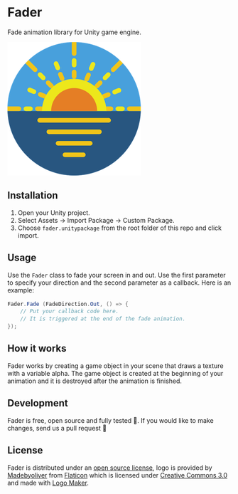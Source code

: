 # Fader
Fade animation library for Unity game engine.

![Fader Logo](logos/logo.png)

## Installation

1. Open your Unity project.
2. Select Assets -> Import Package -> Custom Package.
3. Choose `fader.unitypackage` from the root folder of this repo and click import.

## Usage

Use the `Fader` class to fade your screen in and out. Use the first parameter to specify your direction and the second parameter as a callback. Here is an example:

```csharp
Fader.Fade (FadeDirection.Out, () => {
    // Put your callback code here.
    // It is triggered at the end of the fade animation.
});
```

## How it works

Fader works by creating a game object in your scene that draws a texture with a variable alpha. The game object is created at the beginning of your animation and it is destroyed after the animation is finished.

## Development

Fader is free, open source and fully tested 🖖. If you would like to make changes, send us a pull request 🙌

## License

Fader is distributed under an [open source license](LICENSE), logo is provided by [Madebyoliver](http://www.flaticon.com/authors/madebyoliver) from [Flaticon](http://www.flaticon.com/) which is licensed under [Creative Commons 3.0](http://creativecommons.org/licenses/by/3.0/) and made with [Logo Maker](http://logomakr.com).
